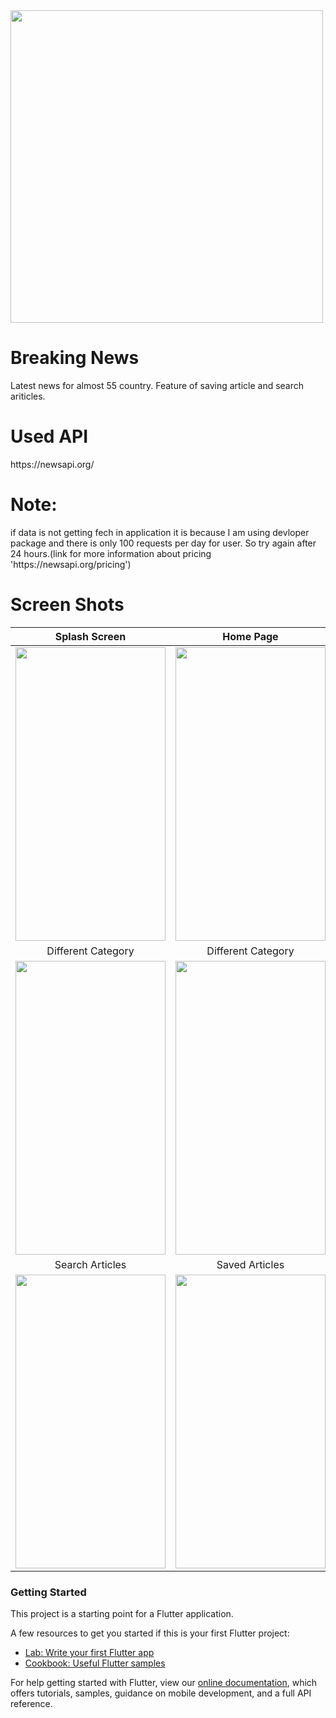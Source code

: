 <img src="https://user-images.githubusercontent.com/63836638/122662730-e3226c80-d1b2-11eb-815e-f4ed09ad77ea.png" align = "center"  height="500" width="500" >
<h1> Breaking News</h1> 
Latest news for almost 55 country. Feature of saving article and search ariticles.<br/>
<h1>  Used API</h1> 
https://newsapi.org/
<h1>  Note:</h1> 
if data is not getting fech in application it is because  I am using devloper package and there is only 100 requests per day for user. So try again after 24 hours.(link for more information about pricing 'https://newsapi.org/pricing') 
<h1> Screen Shots</h1>

| Splash Screen  | Home Page   | List of countries |
|:--------:|:--------:|:--------:|
|  <img src="https://user-images.githubusercontent.com/63836638/122667492-baa96b00-d1d0-11eb-94ee-23bd4b91f6f1.png"  height="470" width="240" >   | <img src="https://user-images.githubusercontent.com/63836638/122667501-c137e280-d1d0-11eb-96be-4b3dec27355b.png"  height="470" width="240" > | <img src="https://user-images.githubusercontent.com/63836638/122666198-8ed6b700-d1c9-11eb-9745-9d195051fc93.png"  height="470" width="240" > | <img src="https://user-images.githubusercontent.com/63836638/122666210-a31ab400-d1c9-11eb-9986-578801f2d486.png"  height="470" width="240" >|
| Different Category |  Different Category  | Specific Country |
| <img src="https://user-images.githubusercontent.com/63836638/122667287-ab75ed80-d1cf-11eb-86c3-054767d9fc17.png"  height="470" width="240" >   |  <img src="https://user-images.githubusercontent.com/63836638/122667308-cb0d1600-d1cf-11eb-985a-fae41bda9036.png"  height="470" width="240" >  | <img src="https://user-images.githubusercontent.com/63836638/122667341-fee83b80-d1cf-11eb-8712-bf92b723fc46.png"  height="470" width="240" > |<img src="https://user-images.githubusercontent.com/63836638/122667317-d82a0500-d1cf-11eb-8e04-44024bda4025.png"  height="470" width="240" >|
| Search Articles|Saved Articles|
| <img src="https://user-images.githubusercontent.com/63836638/122666210-a31ab400-d1c9-11eb-9986-578801f2d486.png"  height="470" width="240" >|<img src="https://user-images.githubusercontent.com/63836638/122667317-d82a0500-d1cf-11eb-8e04-44024bda4025.png"  height="470" width="240" >|


 <h3>Getting Started </h3>






This project is a starting point for a Flutter application.

A few resources to get you started if this is your first Flutter project:

- [Lab: Write your first Flutter app](https://flutter.dev/docs/get-started/codelab)
- [Cookbook: Useful Flutter samples](https://flutter.dev/docs/cookbook)

For help getting started with Flutter, view our
[online documentation](https://flutter.dev/docs), which offers tutorials,
samples, guidance on mobile development, and a full API reference.
